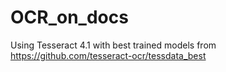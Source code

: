 # OCR_on_docs
Using Tesseract 4.1 with best trained models from https://github.com/tesseract-ocr/tessdata_best
